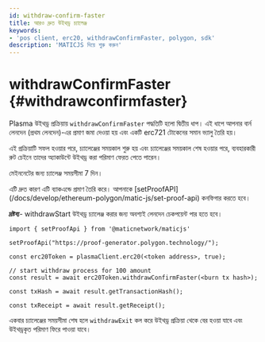 ```yaml
---
id: withdraw-confirm-faster
title: আরও দ্রুত উইথড্র চ্যালেঞ্জ
keywords:
- 'pos client, erc20, withdrawConfirmFaster, polygon, sdk'
description: 'MATICJS দিয়ে শুরু করুন'
---
```


# withdrawConfirmFaster {#withdrawconfirmfaster}

Plasma উইথড্র প্রক্রিয়ায় `withdrawConfirmFaster` পদ্ধতিটি হলো দ্বিতীয় ধাপ। এই ধাপে আপনার বার্ন লেনদেন (প্রথম লেনদেন)-এর প্রমাণ জমা দেওয়া হয় এবং একটি erc721 টোকেনের সমান ভ্যালু তৈরি হয়।

এই প্রক্রিয়াটি সফল হওয়ার পরে, চ্যালেঞ্জের সময়কাল শুরু হয় এবং চ্যালেঞ্জের সময়কাল শেষ হওয়ার পরে, ব্যবহারকারী রুট চেইনে তাদের অ্যাকাউন্টে উইথড্র করা পরিমাণ ফেরত পেতে পারেন।

মেইননেটের জন্য চ্যালেঞ্জ সময়সীমা 7 দিন।

<div class="highlight mb-20px mt-20px">
এটি দ্রুত কারণ এটি ব্যাকএন্ডে প্রমাণ তৈরি করে। আপনাকে [setProofAPI](/docs/develop/ethereum-polygon/matic-js/set-proof-api) কনফিগার করতে হবে।
</div>

**দ্রষ্টব্য**- withdrawStart উইথড্র চ্যালেঞ্জ করার জন্য অবশ্যই লেনদেন চেকপয়েন্ট পার হতে হবে।

```
import { setProofApi } from '@maticnetwork/maticjs'

setProofApi("https://proof-generator.polygon.technology/");

const erc20Token = plasmaClient.erc20(<token address>, true);

// start withdraw process for 100 amount
const result = await erc20Token.withdrawConfirmFaster(<burn tx hash>);

const txHash = await result.getTransactionHash();

const txReceipt = await result.getReceipt();

```

একবার চ্যালেঞ্জের সময়সীমা শেষ হলে  `withdrawExit` কল করে উইথড্র প্রক্রিয়া থেকে বের হওয়া যাবে এবং উইথড্রকৃত পরিমাণ ফিরে পাওয়া যাবে।
